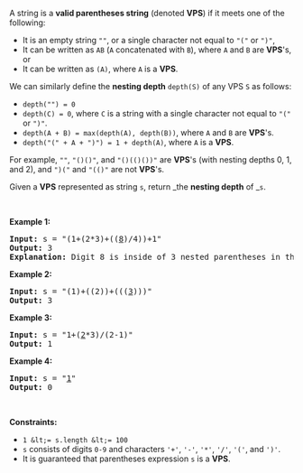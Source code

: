 A string is a __valid parentheses string__ (denoted __VPS__) if it meets one of the following:

*   It is an empty string `` "" ``, or a single character not equal to `` "(" `` or `` ")" ``,
*   It can be written as `` AB `` (`` A `` concatenated with `` B ``), where `` A `` and `` B `` are __VPS__'s, or
*   It can be written as `` (A) ``, where `` A `` is a __VPS__.

We can similarly define the __nesting depth__ `` depth(S) `` of any VPS `` S `` as follows:

*   `` depth("") = 0 ``
*   `` depth(C) = 0 ``, where `` C `` is a string with a single character not equal to `` "(" `` or `` ")" ``.
*   `` depth(A + B) = max(depth(A), depth(B)) ``, where `` A `` and `` B `` are __VPS__'s.
*   `` depth("(" + A + ")") = 1 + depth(A) ``, where `` A `` is a __VPS__.

For example, `` "" ``, `` "()()" ``, and `` "()(()())" `` are __VPS__'s (with nesting depths 0, 1, and 2), and `` ")(" `` and `` "(()" `` are not __VPS__'s.

Given a __VPS__ represented as string `` s ``, return _the __nesting depth__ of _`` s ``.

&nbsp;

__Example 1:__

<pre>
<strong>Input:</strong> s = "(1+(2*3)+((<u>8</u>)/4))+1"
<strong>Output:</strong> 3
<strong>Explanation:</strong> Digit 8 is inside of 3 nested parentheses in the string.
</pre>

__Example 2:__

<pre>
<strong>Input:</strong> s = "(1)+((2))+(((<u>3</u>)))"
<strong>Output:</strong> 3
</pre>

__Example 3:__

<pre>
<strong>Input:</strong> s = "1+(<u>2</u>*3)/(2-1)"
<strong>Output:</strong> 1
</pre>

__Example 4:__

<pre>
<strong>Input:</strong> s = "<u>1</u>"
<strong>Output:</strong> 0
</pre>

&nbsp;

__Constraints:__

*   `` 1 &lt;= s.length &lt;= 100 ``
*   `` s `` consists of digits `` 0-9 `` and characters `` '+' ``, `` '-' ``, `` '*' ``, `` '/' ``, `` '(' ``, and `` ')' ``.
*   It is guaranteed that parentheses expression `` s `` is a __VPS__.